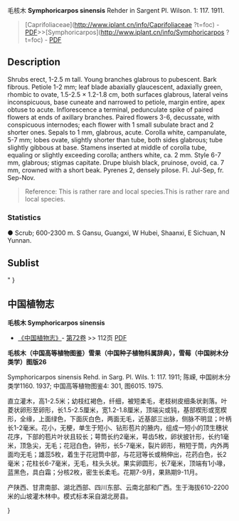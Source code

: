 毛核木 **Symphoricarpos sinensis** Rehder in Sargent Pl. Wilson. 1: 117. 1911.

> [Caprifoliaceae](http://www.iplant.cn/info/Caprifoliaceae ?t=foc) - [PDF](http://iplant.cn/foc/pdf/Caprifoliaceae.pdf)>>[Symphoricarpos](http://www.iplant.cn/info/Symphoricarpos ?t=foc) - [PDF](http://www.iplant.cn/foc/pdf/Symphoricarpos.pdf)

## Description

Shrubs erect, 1-2.5 m tall. Young branches glabrous to pubescent. Bark fibrous. Petiole 1-2 mm; leaf blade abaxially glaucescent, adaxially green, rhombic to ovate, 1.5-2.5 × 1.2-1.8 cm, both surfaces glabrous, lateral veins inconspicuous, base cuneate and narrowed to petiole, margin entire, apex obtuse to acute. Inflorescence a terminal, pedunculate spike of paired flowers at ends of axillary branches. Paired flowers 3-6, decussate, with conspicuous internodes; each flower with 1 small subulate bract and 2 shorter ones. Sepals to 1 mm, glabrous, acute. Corolla white, campanulate, 5-7 mm; lobes ovate, slightly shorter than tube, both sides glabrous; tube slightly gibbous at base. Stamens inserted at middle of corolla tube, equaling or slightly exceeding corolla; anthers white, ca. 2 mm. Style 6-7 mm, glabrous; stigmas capitate. Drupe bluish black, pruinose, ovoid, ca. 7 mm, crowned with a short beak. Pyrenes 2, densely pilose. Fl. Jul-Sep, fr. Sep-Nov.

> Reference: 
> This is rather rare and local species.This is rather rare and local species.

### Statistics
● Scrub; 600-2300 m. S Gansu, Guangxi, W Hubei, Shaanxi, E Sichuan, N Yunnan.

## Sublist
"
}
## 中国植物志

**毛核木 Symphoricarpos sinensis**

* [《中国植物志》](http://www.iplant.cn/frps)- [第72卷](http://www.iplant.cn/frps/vol/72) >> 112页 [PDF](http://www.iplant.cn/frps/pdf/72/112.PDF)

**毛核木（中国高等植物图鉴）雪果（中国种子植物科属辞典），雪莓（中国树木分类学）图版26**

Symphoricarpos sinensis Rehd. in Sarg. Pl. Wils. 1: 117. 1911; 陈嵘, 中国树木分类学1160. 1937; 中国高等植物图鉴4: 301, 图6015. 1975.

直立灌木，高1-2.5米；幼枝红褐色，纤细，被短柔毛，老枝树皮细条状剥落。叶菱状卵形至卵形，长1.5-2.5厘米，宽1.2-1.8厘米，顶端尖或钝，基部楔形或宽楔形，全缘，上面绿色，下面灰白色，两面无毛，近基部三出脉，侧脉不明显；叶柄长1-2毫米。花小，无梗，单生于短小、钻形苞片的腋内，组成一短小的顶生穗状花序，下部的苞片叶状且较长；萼筒长约2毫米，萼齿5枚，卵状披针形，长约1毫米，顶急尖，无毛；花冠白色，钟形，长5-7毫米，裂片卵形，稍短于筒，内外两面均无毛；雄蕊5枚，着生于花冠筒中部，与花冠等长或稍伸出，花药白色，长2毫米；花柱长6-7毫米，无毛，柱头头状。果实卵圆形，长7毫米，顶端有1小喙，蓝黑色，具白霜；分核2枚，密生长柔毛。花期7-9月，果熟期9-11月。

产陕西、甘肃南部、湖北西部、四川东部、云南北部和广西。生于海拔610-2200米的山坡灌木林中。模式标本采自湖北房县。

}